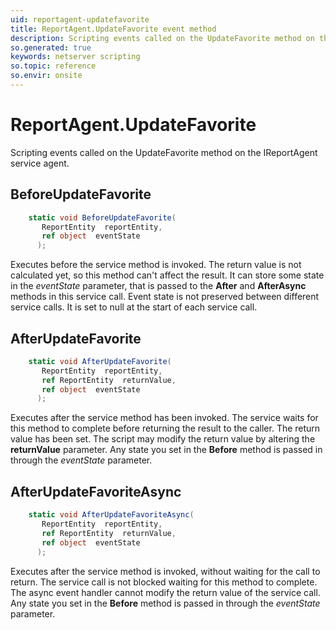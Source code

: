 ```yaml
---
uid: reportagent-updatefavorite
title: ReportAgent.UpdateFavorite event method
description: Scripting events called on the UpdateFavorite method on the ReportAgent service agent.
so.generated: true
keywords: netserver scripting
so.topic: reference
so.envir: onsite
---
```

# ReportAgent.UpdateFavorite

Scripting events called on the <see cref='M:IReportAgent.UpdateFavorite'>UpdateFavorite</see> method on the <see cref='IReportAgent'>IReportAgent</see>  service agent.

## BeforeUpdateFavorite
```cs
    static void BeforeUpdateFavorite(
       ReportEntity  reportEntity,
       ref object  eventState
      );
```
Executes before the service method is invoked.
The return value is not calculated yet, so this method can't affect the result.
It can store some state in the *eventState* parameter, that is passed to the **After** and **AfterAsync** methods in this service call.
Event state is not preserved between different service calls. It is set to null at the start of each service call.
## AfterUpdateFavorite
```cs
    static void AfterUpdateFavorite(
       ReportEntity  reportEntity,
       ref ReportEntity  returnValue,
       ref object  eventState
      );
```
Executes after the service method has been invoked. The service waits for this method to complete before returning the result to the caller.
The return value has been set. The script may modify the return value by altering the **returnValue** parameter.
Any state you set in the **Before** method is passed in through the *eventState* parameter.
## AfterUpdateFavoriteAsync
```cs
    static void AfterUpdateFavoriteAsync(
       ReportEntity  reportEntity,
       ref ReportEntity  returnValue,
       ref object  eventState
      );
```
Executes after the service method is invoked, without waiting for the call to return.
The service call is not blocked waiting for this method to complete.
The async event handler cannot modify the return value of the service call.
Any state you set in the **Before** method is passed in through the *eventState* parameter.

